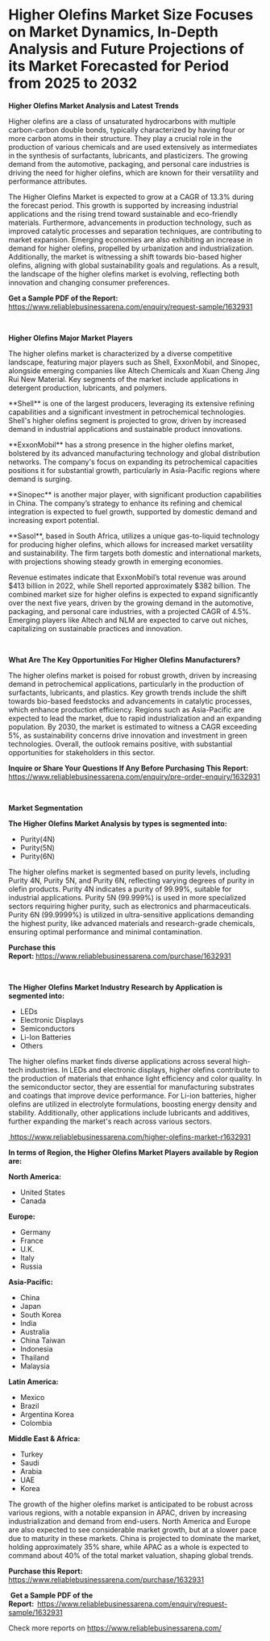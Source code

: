<p><h1>Higher Olefins Market Size Focuses on Market Dynamics, In-Depth Analysis and Future Projections of its Market Forecasted for Period from 2025 to 2032</h1></p><p><strong>Higher Olefins Market Analysis and Latest Trends</strong></p>
<p><p>Higher olefins are a class of unsaturated hydrocarbons with multiple carbon-carbon double bonds, typically characterized by having four or more carbon atoms in their structure. They play a crucial role in the production of various chemicals and are used extensively as intermediates in the synthesis of surfactants, lubricants, and plasticizers. The growing demand from the automotive, packaging, and personal care industries is driving the need for higher olefins, which are known for their versatility and performance attributes.</p><p>The Higher Olefins Market is expected to grow at a CAGR of 13.3% during the forecast period. This growth is supported by increasing industrial applications and the rising trend toward sustainable and eco-friendly materials. Furthermore, advancements in production technology, such as improved catalytic processes and separation techniques, are contributing to market expansion. Emerging economies are also exhibiting an increase in demand for higher olefins, propelled by urbanization and industrialization. Additionally, the market is witnessing a shift towards bio-based higher olefins, aligning with global sustainability goals and regulations. As a result, the landscape of the higher olefins market is evolving, reflecting both innovation and changing consumer preferences.</p></p>
<p><strong>Get a Sample PDF of the Report:&nbsp;</strong> <a href="https://www.reliablebusinessarena.com/enquiry/request-sample/1632931?utm_campaign=1143&utm_medium=2&utm_source=Github&utm_content=ia&utm_term=30012025&utm_id=higher-olefins">https://www.reliablebusinessarena.com/enquiry/request-sample/1632931</a></p>
<p>&nbsp;</p>
<p><strong>Higher Olefins Major Market Players</strong></p>
<p><p>The higher olefins market is characterized by a diverse competitive landscape, featuring major players such as Shell, ExxonMobil, and Sinopec, alongside emerging companies like Altech Chemicals and Xuan Cheng Jing Rui New Material. Key segments of the market include applications in detergent production, lubricants, and polymers.</p><p>**Shell** is one of the largest producers, leveraging its extensive refining capabilities and a significant investment in petrochemical technologies. Shell's higher olefins segment is projected to grow, driven by increased demand in industrial applications and sustainable product innovations.</p><p>**ExxonMobil** has a strong presence in the higher olefins market, bolstered by its advanced manufacturing technology and global distribution networks. The company's focus on expanding its petrochemical capacities positions it for substantial growth, particularly in Asia-Pacific regions where demand is surging.</p><p>**Sinopec** is another major player, with significant production capabilities in China. The company’s strategy to enhance its refining and chemical integration is expected to fuel growth, supported by domestic demand and increasing export potential.</p><p>**Sasol**, based in South Africa, utilizes a unique gas-to-liquid technology for producing higher olefins, which allows for increased market versatility and sustainability. The firm targets both domestic and international markets, with projections showing steady growth in emerging economies.</p><p>Revenue estimates indicate that ExxonMobil’s total revenue was around $413 billion in 2022, while Shell reported approximately $382 billion. The combined market size for higher olefins is expected to expand significantly over the next five years, driven by the growing demand in the automotive, packaging, and personal care industries, with a projected CAGR of 4.5%. Emerging players like Altech and NLM are expected to carve out niches, capitalizing on sustainable practices and innovation.</p></p>
<p>&nbsp;</p>
<p><strong>What Are The Key Opportunities For Higher Olefins Manufacturers?</strong></p>
<p><p>The higher olefins market is poised for robust growth, driven by increasing demand in petrochemical applications, particularly in the production of surfactants, lubricants, and plastics. Key growth trends include the shift towards bio-based feedstocks and advancements in catalytic processes, which enhance production efficiency. Regions such as Asia-Pacific are expected to lead the market, due to rapid industrialization and an expanding population. By 2030, the market is estimated to witness a CAGR exceeding 5%, as sustainability concerns drive innovation and investment in green technologies. Overall, the outlook remains positive, with substantial opportunities for stakeholders in this sector.</p></p>
<p><strong>Inquire or Share Your Questions If Any Before Purchasing This Report:</strong> <a href="https://www.reliablebusinessarena.com/enquiry/pre-order-enquiry/1632931?utm_campaign=1143&utm_medium=2&utm_source=Github&utm_content=ia&utm_term=30012025&utm_id=higher-olefins">https://www.reliablebusinessarena.com/enquiry/pre-order-enquiry/1632931</a></p>
<p>&nbsp;</p>
<p><strong>Market Segmentation</strong></p>
<p><strong>The Higher Olefins Market Analysis by types is segmented into:</strong></p>
<p><ul><li>Purity(4N)</li><li>Purity(5N)</li><li>Purity(6N)</li></ul></p>
<p><p>The higher olefins market is segmented based on purity levels, including Purity 4N, Purity 5N, and Purity 6N, reflecting varying degrees of purity in olefin products. Purity 4N indicates a purity of 99.99%, suitable for industrial applications. Purity 5N (99.999%) is used in more specialized sectors requiring higher purity, such as electronics and pharmaceuticals. Purity 6N (99.9999%) is utilized in ultra-sensitive applications demanding the highest purity, like advanced materials and research-grade chemicals, ensuring optimal performance and minimal contamination.</p></p>
<p><strong>Purchase this Report:&nbsp;</strong><a href="https://www.reliablebusinessarena.com/purchase/1632931?utm_campaign=1143&utm_medium=2&utm_source=Github&utm_content=ia&utm_term=30012025&utm_id=higher-olefins">https://www.reliablebusinessarena.com/purchase/1632931</a></p>
<p>&nbsp;</p>
<p><strong>The Higher Olefins Market Industry Research by Application is segmented into:</strong></p>
<p><ul><li>LEDs</li><li>Electronic Displays</li><li>Semiconductors</li><li>Li-Ion Batteries</li><li>Others</li></ul></p>
<p><p>The higher olefins market finds diverse applications across several high-tech industries. In LEDs and electronic displays, higher olefins contribute to the production of materials that enhance light efficiency and color quality. In the semiconductor sector, they are essential for manufacturing substrates and coatings that improve device performance. For Li-ion batteries, higher olefins are utilized in electrolyte formulations, boosting energy density and stability. Additionally, other applications include lubricants and additives, further expanding the market's reach across various sectors.</p></p>
<p><a href="https://www.reliablebusinessarena.com/higher-olefins-market-r1632931?utm_campaign=1143&utm_medium=2&utm_source=Github&utm_content=ia&utm_term=30012025&utm_id=higher-olefins">&nbsp;https://www.reliablebusinessarena.com/higher-olefins-market-r1632931</a></p>
<p><strong>In terms of Region, the Higher Olefins Market Players available by Region are:</strong></p>
<p>
    <p> <strong> North America: </strong>
        <ul>
            <li>United States</li>
            <li>Canada</li>
        </ul>
        </p> 
    <p> <strong> Europe: </strong>
        <ul>
            <li>Germany</li>
            <li>France</li>
            <li>U.K.</li>
            <li>Italy</li>
            <li>Russia</li>
        </ul>
        </p> 
    <p> <strong> Asia-Pacific: </strong>
        <ul>
            <li>China</li>
            <li>Japan</li>
            <li>South Korea</li>
            <li>India</li>
            <li>Australia</li>
            <li>China Taiwan</li>
            <li>Indonesia</li>
            <li>Thailand</li>
            <li>Malaysia</li>
        </ul>
        </p> 
    <p> <strong> Latin America: </strong>
        <ul>
            <li>Mexico</li>
            <li>Brazil</li>
            <li>Argentina Korea</li>
            <li>Colombia</li>
        </ul>
        </p> 
    <p> <strong> Middle East & Africa: </strong>
        <ul>
            <li>Turkey</li>
            <li>Saudi</li>
            <li>Arabia</li>
            <li>UAE</li>
            <li>Korea</li>
        </ul>
    </p>
    </p>
<p><p>The growth of the higher olefins market is anticipated to be robust across various regions, with a notable expansion in APAC, driven by increasing industrialization and demand from end-users. North America and Europe are also expected to see considerable market growth, but at a slower pace due to maturity in these markets. China is projected to dominate the market, holding approximately 35% share, while APAC as a whole is expected to command about 40% of the total market valuation, shaping global trends.</p></p>
<p><strong>Purchase this Report: </strong><a href="https://www.reliablebusinessarena.com/purchase/1632931?utm_campaign=1143&utm_medium=2&utm_source=Github&utm_content=ia&utm_term=30012025&utm_id=higher-olefins">https://www.reliablebusinessarena.com/purchase/1632931</a></p>
<p>&nbsp;<strong>Get a Sample PDF of the Report:&nbsp;&nbsp;</strong><a href="https://www.reliablebusinessarena.com/enquiry/request-sample/1632931?utm_campaign=1143&utm_medium=2&utm_source=Github&utm_content=ia&utm_term=30012025&utm_id=higher-olefins">https://www.reliablebusinessarena.com/enquiry/request-sample/1632931</a></p>
<p><strong></strong></p>
<p>Check more reports on <a href="https://www.reliablebusinessarena.com/?utm_campaign=1143&utm_medium=2&utm_source=Github&utm_content=ia&utm_term=30012025&utm_id=higher-olefins">https://www.reliablebusinessarena.com/</a></p>